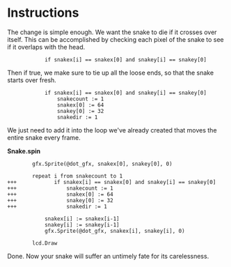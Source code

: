 # Instructions

The change is simple enough. We want the snake to die if it crosses over
itself. This can be accomplished by checking each pixel of the snake to
see if it overlaps with the head.

```{.pub}
            if snakex[i] == snakex[0] and snakey[i] == snakey[0]
```

Then if true, we make sure to tie up all the loose ends, so that the
snake starts over fresh.

```{.pub}
            if snakex[i] == snakex[0] and snakey[i] == snakey[0]
                snakecount := 1
                snakex[0] := 64
                snakey[0] := 32
                snakedir := 1
```

We just need to add it into the loop we've already created that moves
the entire snake every frame.

**Snake.spin**

```{.pub}
        gfx.Sprite(@dot_gfx, snakex[0], snakey[0], 0)

        repeat i from snakecount to 1
+++            if snakex[i] == snakex[0] and snakey[i] == snakey[0]
+++                snakecount := 1
+++                snakex[0] := 64
+++                snakey[0] := 32
+++                snakedir := 1

            snakex[i] := snakex[i-1]
            snakey[i] := snakey[i-1]
            gfx.Sprite(@dot_gfx, snakex[i], snakey[i], 0)

        lcd.Draw
```

Done. Now your snake will suffer an untimely fate for its carelessness.
